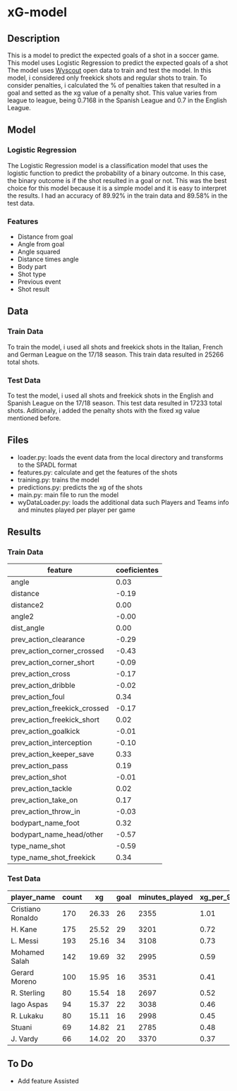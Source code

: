 # xG-model

## Description
This is a model to predict the expected goals of a shot in a soccer game. This model uses Logistic Regression to predict the expected goals of a shot 
The model uses [Wyscout](https://wyscout.com/) open data to train and test the model. 
In this model, i considered only freekick shots and regular shots to train. To consider penalties, i calculated the % of penalties taken that resulted in a goal and setted as the xg value of a penalty shot. This value varies from league to league, being 0.7168 in the Spanish League and 0.7 in the English League.
## Model
### Logistic Regression
The Logistic Regression model is a classification model that uses the logistic function to predict the probability of a binary outcome. In this case, the binary outcome is if the shot resulted in a goal or not.
This was the best choice for this model because it is a simple model and it is easy to interpret the results.
I had an accuracy of 89.92% in the train data and 89.58% in the test data.

### Features
* Distance from goal
* Angle from goal
* Angle squared
* Distance times angle
* Body part
* Shot type
* Previous event
* Shot result

## Data
### Train Data
To train the model, i used all shots and freekick shots in the Italian, French and German League on the 17/18 season.
This train data resulted in 25266 total shots.
### Test Data
To test the model, i used all shots and freekick shots in the English and Spanish League on the 17/18 season.
This test data resulted in 17233 total shots. Aditionaly, i added the penalty shots with the fixed xg value mentioned before.
## Files
* loader.py: loads the event data from the local directory and transforms to the SPADL format
* features.py: calculate and get the features of the shots
* training.py: trains the model
* predictions.py: predicts the xg of the shots
* main.py: main file to run the model
* wyDataLoader.py: loads the additional data such Players and Teams info and minutes played per player per game

## Results
### Train Data
|feature|coeficientes|
|---|---|
|angle|0.03|
|distance|-0.19|
|distance2|0.00|
|angle2|-0.00|
|dist_angle|0.00|
|prev_action_clearance|-0.29|
|prev_action_corner_crossed|-0.43|
|prev_action_corner_short|-0.09|
|prev_action_cross|-0.17|
|prev_action_dribble|-0.02|
|prev_action_foul|0.34|
|prev_action_freekick_crossed|-0.17|
|prev_action_freekick_short|0.02|
|prev_action_goalkick|-0.01|
|prev_action_interception|-0.10|
|prev_action_keeper_save|0.33|
|prev_action_pass|0.19|
|prev_action_shot|-0.01|
|prev_action_tackle|0.02|
|prev_action_take_on|0.17|
|prev_action_throw_in|-0.03|
|bodypart_name_foot|0.32|
|bodypart_name_head/other|-0.57|
|type_name_shot|-0.59|
|type_name_shot_freekick|0.34|


### Test Data
|player_name|count|xg|goal|minutes_played|xg_per_90|xg_per_shot|goal_per_90|goal_per_shot|
|---|---|---|---|---|---|---|---|---|
|Cristiano Ronaldo|170|26.33|26|2355|1.01|0.99|0.15|0.15|
|H. Kane|175|25.52|29|3201|0.72|0.82|0.15|0.17|
|L. Messi|193|25.16|34|3108|0.73|0.98|0.18|0.18|
|Mohamed Salah|142|19.69|32|2995|0.59|0.96|0.23|0.23|
|Gerard Moreno|100|15.95|16|3531|0.41|0.41|0.16|0.16|
|R. Sterling|80|15.54|18|2697|0.52|0.60|0.22|0.23|
|Iago Aspas|94|15.37|22|3038|0.46|0.65|0.23|0.23|
|R. Lukaku|80|15.11|16|2998|0.45|0.48|0.20|0.20|
|Stuani|69|14.82|21|2785|0.48|0.68|0.30|0.30|
|J. Vardy|66|14.02|20|3370|0.37|0.53|0.30|0.30|

## To Do
* Add feature Assisted